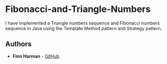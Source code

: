 # Fibonacci-and-Triangle-Numbers

I have implemented a Triangle numbers sequence and Fibonacci numbers sequence in Java using the Template Method pattern and Strategy pattern.

## Authors

* **Finn Harman** - [GitHub](https://github.com/finn-harman)
